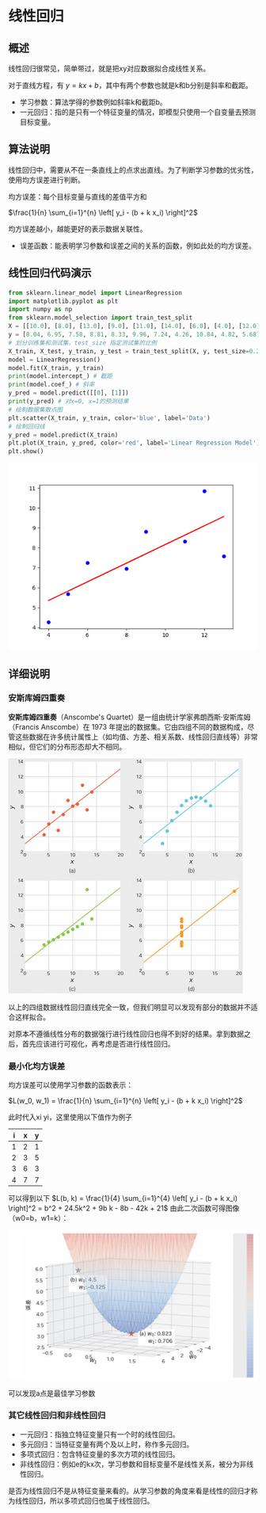 # 线性回归

## 概述

线性回归很常见，简单带过，就是把xy对应数据拟合成线性关系。

对于直线方程，有 $y = kx +b$，其中有两个参数也就是k和b分别是斜率和截距。

- 学习参数：算法学得的参数例如斜率k和截距b。
- 一元回归：指的是只有一个特征变量的情况，即模型只使用一个自变量去预测目标变量。

## 算法说明

线性回归中，需要从不在一条直线上的点求出直线。为了判断学习参数的优劣性，使用均方误差进行判断。

均方误差：每个目标变量与直线的差值平方和

$\frac{1}{n} \sum_{i=1}^{n} \left[ y_i - (b + k x_i) \right]^2$

均方误差越小，越能更好的表示数据关联性。

- 误差函数：能表明学习参数和误差之间的关系的函数，例如此处的均方误差。

## 线性回归代码演示

```python
from sklearn.linear_model import LinearRegression
import matplotlib.pyplot as plt
import numpy as np
from sklearn.model_selection import train_test_split
X = [[10.0], [8.0], [13.0], [9.0], [11.0], [14.0], [6.0], [4.0], [12.0], [7.0], [5.0]]
y = [8.04, 6.95, 7.58, 8.81, 8.33, 9.96, 7.24, 4.26, 10.84, 4.82, 5.68]
# 划分训练集和测试集，test_size 指定测试集的比例
X_train, X_test, y_train, y_test = train_test_split(X, y, test_size=0.2, random_state=42)
model = LinearRegression()
model.fit(X_train, y_train)
print(model.intercept_) # 截距
print(model.coef_) # 斜率
y_pred = model.predict([[0], [1]])
print(y_pred) # 对x=0, x=1的预测结果
# 绘制数据集散点图
plt.scatter(X_train, y_train, color='blue', label='Data')
# 绘制回归线
y_pred = model.predict(X_train)
plt.plot(X_train, y_pred, color='red', label='Linear Regression Model')
plt.show()
```

![1.png](images\1.png)

## 详细说明

### 安斯库姆四重奏

**安斯库姆四重奏**（Anscombe's Quartet）是一组由统计学家弗朗西斯·安斯库姆（Francis Anscombe）在 1973 年提出的数据集。它由四组不同的数据构成，尽管这些数据在许多统计属性上（如均值、方差、相关系数、线性回归直线等）非常相似，但它们的分布形态却大不相同。

![2.png](images\2.png)

以上的四组数据线性回归直线完全一致，但我们明显可以发现有部分的数据并不适合这样拟合。

对原本不遵循线性分布的数据强行进行线性回归也得不到好的结果。拿到数据之后，首先应该进行可视化，再考虑是否进行线性回归。

### 最小化均方误差

均方误差可以使用学习参数的函数表示：

$L(w_0, w_1) = \frac{1}{n} \sum_{i=1}^{n} \left[ y_i - (b + k x_i) \right]^2$

此时代入xi yi，这里使用以下值作为例子

| i    | x    | y    |
| ---- | ---- | ---- |
| 1    | 2    | 1    |
| 2    | 3    | 5    |
| 3    | 6    | 3    |
| 4    | 7    | 7    |

可以得到以下 $L(b, k) = \frac{1}{4} \sum_{i=1}^{4} \left[ y_i - (b + k x_i) \right]^2 = b^2 + 24.5k^2 + 9b k - 8b - 42k + 21$ 由此二次函数可得图像（w0=b，w1=k）：

![3.png](images\3.png)

可以发现a点是最佳学习参数

### 其它线性回归和非线性回归

- 一元回归：指独立特征变量只有一个时的线性回归。
- 多元回归：当特征变量有两个及以上时，称作多元回归。
- 多项式回归：包含特征变量的多次方项的线性回归。
- 非线性回归：例如e的kx次，学习参数和目标变量不是线性关系，被分为非线性回归。

是否为线性回归不是从特征变量来看的。从学习参数的角度来看是线性的回归才称为线性回归，所以多项式回归也属于线性回归。